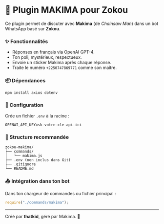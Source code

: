 # 🤖 Plugin MAKIMA pour Zokou

Ce plugin permet de discuter avec **Makima** (de *Chainsaw Man*) dans un bot WhatsApp basé sur **Zokou**.

### ✨ Fonctionnalités

- Réponses en français via OpenAI GPT-4.
- Ton poli, mystérieux, respectueux.
- Envoie un sticker Makima après chaque réponse.
- Traite le numéro `+2250747869771` comme son maître.

### 📦 Dépendances

```bash
npm install axios dotenv
```

### 🔐 Configuration

Crée un fichier `.env` à la racine :

```
OPENAI_API_KEY=sk-votre-cle-api-ici
```

### 📂 Structure recommandée

```
zokou-makima/
├── commands/
│   └── makima.js
├── .env (non inclus dans Git)
├── .gitignore
└── README.md
```

### 📤 Intégration dans ton bot

Dans ton chargeur de commandes ou fichier principal :
```js
require("./commands/makima");
```

---

Créé par **thatkid**, géré par Makima. 🖤

